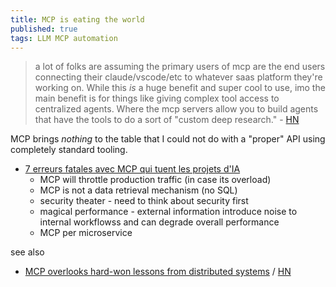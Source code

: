 ```yaml
---
title: MCP is eating the world
published: true
tags: LLM MCP automation
---
```

> a lot of folks are assuming the primary users of mcp are the end users connecting their claude/vscode/etc to whatever saas platform they're working on. While this _is_ a huge benefit and super cool to use, imo the main benefit is for things like giving complex tool access to centralized agents. Where the mcp servers allow you to build agents that have the tools to do a sort of "custom deep research." - [HN](https://news.ycombinator.com/item?id=44338793)

 MCP brings _nothing_ to the table that I could not do with a "proper" API using completely standard tooling.
 
 - [7 erreurs fatales avec MCP qui tuent les projets d'IA ](https://www.youtube.com/watch?v=D92aDGVFcRE)
 	- MCP will throttle production traffic (in case its overload)
    - MCP is not a data retrieval mechanism (no SQL)
    - security theater - need to think about security first
    - magical performance - external information introduce noise to internal workflowss and can degrade overall performance
    - MCP per microservice
 
see also
- [	MCP overlooks hard-won lessons from distributed systems](https://julsimon.medium.com/why-mcps-disregard-for-40-years-of-rpc-best-practices-will-burn-enterprises-8ef85ce5bc9b) / [HN](https://news.ycombinator.com/item?id=44846871)
